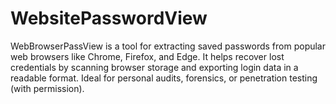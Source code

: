 # WebsitePasswordView
WebBrowserPassView is a tool for extracting saved passwords from popular web browsers like Chrome, Firefox, and Edge. It helps recover lost credentials by scanning browser storage and exporting login data in a readable format. Ideal for personal audits, forensics, or penetration testing (with permission).
